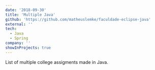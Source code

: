 ```yaml
---
date: '2018-09-30'
title: 'Multiple Java'
github: 'https://github.com/matheuslemke/faculdade-eclipse-java'
external: ''
tech:
  - Java
  - Spring
company: ''
showInProjects: true
---
```


List of multiple college assigments made in Java.
